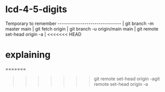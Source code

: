 # lcd-4-5-digits

Temporary to remember
------------------------------- |
git branch -m master main |
git fetch origin |
git branch -u origin/main main |
git remote set-head origin -a |
<<<<<<< HEAD

# explaining

=======

> > > > > > > 
> > > > > > > git remote set-head origin -agit remote set-head origin -a
